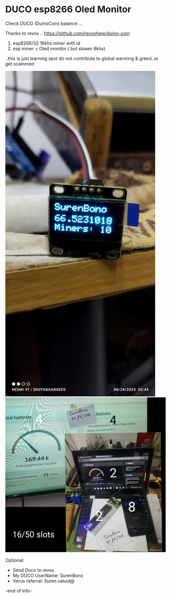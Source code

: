 # DUCO esp8266 Oled Monitor
Check DUCO (DuinoCoin) balance ... 

Thanks to revox .. https://github.com/revoxhere/duino-coin

1. esp8266/32 16khs miner with id
2. esp miner + Oled monitor ( but slower 8khs)

..this is just learning spot do not contribute to global warming & greed..or get scammed 

![Alt text](espOled.jpg)
![Alt text](miners.jpg)


Optional:

- Send Duco to revox
- My DUCO UserName: SurenBono
- Verus referral: Suren.valuid@
  
-end of info-
